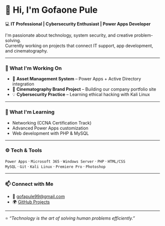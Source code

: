 # 👋 Hi, I'm Gofaone Pule

💻 **IT Professional | Cybersecurity Enthusiast | Power Apps Developer**

I'm passionate about technology, system security, and creative problem-solving.  
Currently working on projects that connect IT support, app development, and cinematography.

---

### 🚀 What I'm Working On
- 🧩 **Asset Management System** – Power Apps + Active Directory integration  
- 🎥 **Cinematography Brand Project** – Building our company portfolio site  
- 💡 **Cybersecurity Practice** – Learning ethical hacking with Kali Linux

---

### 🧠 What I'm Learning
- Networking (CCNA Certification Track)  
- Advanced Power Apps customization  
- Web development with PHP & MySQL  

---

### ⚙️ Tech & Tools
`Power Apps` · `Microsoft 365` · `Windows Server` · `PHP` · `HTML/CSS`  
`MySQL` · `Git` · `Kali Linux` · `Premiere Pro` · `Photoshop`

---

### 📫 Connect with Me
- 📧 [gofapule99@gmail.com](mailto:gofapule99@gmail.com)
- 🌍 [GitHub Projects](https://github.com/Gofaone-P)

---

⭐ *“Technology is the art of solving human problems efficiently.”*
